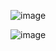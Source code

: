 

![image](https://user-images.githubusercontent.com/24622526/114268318-18c21100-9a1e-11eb-8e3e-de3c6c808da7.png)

![image](https://user-images.githubusercontent.com/24622526/114268342-38593980-9a1e-11eb-8b16-71dadb1b5588.png)

